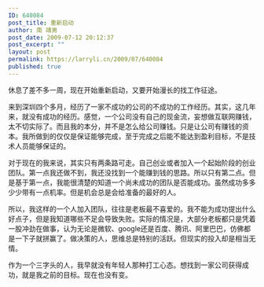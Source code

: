 ```yaml
---
ID: 640084
post_title: 重新启动
author: 南 靖男
post_date: 2009-07-12 20:12:37
post_excerpt: ""
layout: post
permalink: https://larryli.cn/2009/07/640084
published: true
---
```

<p>休息了差不多一周，现在开始重新启动，又要开始漫长的找工作征途。</p>  <p>来到深圳四个多月，经历了一家不成功的公司的不成功的工作经历。其实，这几年来，就没有成功的经历。感觉，一个公司没有自己的现金流，妄想做互联网赚钱，太不切实际了。而且我的本分，并不是怎么给公司赚钱。只是让公司有赚钱的资本。我所做到的仅仅是保证能够完成，至于完成之后能不能达到盈利目标，不是技术人员能够保证的。</p>  <p>对于现在的我来说，其实只有两条路可走。自己创业或者加入一个起始阶段的创业团队。第一点我还做不到，我还没找到一个能赚到钱的思路。所以只有第二点。但是基于第一点，我能很清楚的知道一个尚未成功的团队是否能成功。虽然成功多多少少带有一点机率。但是机会总是会给准备的最好的人。</p>  <p>所以，我这样的一个人加入团队，往往是老板最不喜爱的。我不能为成功提出什么好点子，但是我知道哪些不足会导致失败。实际的情况是，大部分老板都只是凭着一股冲劲在做事，认为无论是微软、google还是百度、腾讯、阿里巴巴，仿佛都是一下子就拼赢了。做决策的人，思维总是特别的活跃。但现实的投入却是相当无情。</p>  <p>作为一个三字头的人，我早就没有年轻人那种打工心态。想找到一家公司获得成功，就是我之前的目标。现在也没有变。</p>